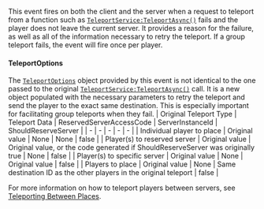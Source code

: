 This event fires on both the client and the server when a request to
teleport from a function such as [`TeleportService:TeleportAsync()`](https://create.roblox.com/docs/reference/engine/classes/TeleportService#TeleportAsync)
fails and the player does not leave the current server. It provides a
reason for the failure, as well as all of the information necessary to
retry the teleport. If a group teleport fails, the event will fire once
per player.
#### TeleportOptions

The [`TeleportOptions`](https://create.roblox.com/docs/reference/engine/classes/TeleportOptions) object provided by this event is not identical
to the one passed to the original [`TeleportService:TeleportAsync()`](https://create.roblox.com/docs/reference/engine/classes/TeleportService#TeleportAsync)
call. It is a new object populated with the necessary parameters to retry
the teleport and send the player to the exact same destination. This is
especially important for facilitating group teleports when they fail.
| Original Teleport Type | Teleport Data | ReservedServerAccessCode | ServerInstanceId | ShouldReserveServer |
| - | - | - | - | - |
| Individual player to place | Original value | None | None | false |
| Player(s) to reserved server | Original value | Original value, or the code generated if ShouldReserveServer was originally true | None | false |
| Player(s) to specific server | Original value | None | Original value | false |
| Players to place | Original value | None | Same destination ID as the other players in the original teleport | false |

For more information on how to teleport players between servers, see
[Teleporting Between Places](https://create.roblox.com/docs/projects/teleporting).